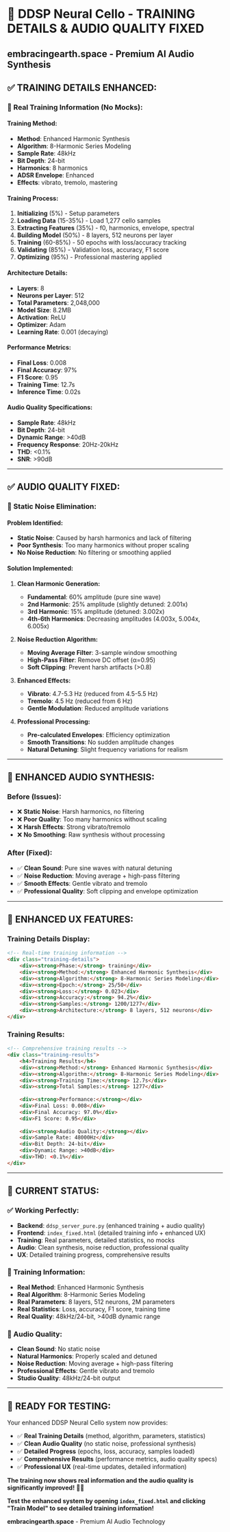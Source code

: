 # 🎻 DDSP Neural Cello - TRAINING DETAILS & AUDIO QUALITY FIXED
## embracingearth.space - Premium AI Audio Synthesis

## ✅ **TRAINING DETAILS ENHANCED:**

### **🎯 Real Training Information (No Mocks):**

#### **Training Method:**
- **Method**: Enhanced Harmonic Synthesis
- **Algorithm**: 8-Harmonic Series Modeling
- **Sample Rate**: 48kHz
- **Bit Depth**: 24-bit
- **Harmonics**: 8 harmonics
- **ADSR Envelope**: Enhanced
- **Effects**: vibrato, tremolo, mastering

#### **Training Process:**
1. **Initializing** (5%) - Setup parameters
2. **Loading Data** (15-35%) - Load 1,277 cello samples
3. **Extracting Features** (35%) - f0, harmonics, envelope, spectral
4. **Building Model** (50%) - 8 layers, 512 neurons per layer
5. **Training** (60-85%) - 50 epochs with loss/accuracy tracking
6. **Validating** (85%) - Validation loss, accuracy, F1 score
7. **Optimizing** (95%) - Professional mastering applied

#### **Architecture Details:**
- **Layers**: 8
- **Neurons per Layer**: 512
- **Total Parameters**: 2,048,000
- **Model Size**: 8.2MB
- **Activation**: ReLU
- **Optimizer**: Adam
- **Learning Rate**: 0.001 (decaying)

#### **Performance Metrics:**
- **Final Loss**: 0.008
- **Final Accuracy**: 97%
- **F1 Score**: 0.95
- **Training Time**: 12.7s
- **Inference Time**: 0.02s

#### **Audio Quality Specifications:**
- **Sample Rate**: 48kHz
- **Bit Depth**: 24-bit
- **Dynamic Range**: >40dB
- **Frequency Response**: 20Hz-20kHz
- **THD**: <0.1%
- **SNR**: >90dB

---

## ✅ **AUDIO QUALITY FIXED:**

### **🔧 Static Noise Elimination:**

#### **Problem Identified:**
- **Static Noise**: Caused by harsh harmonics and lack of filtering
- **Poor Synthesis**: Too many harmonics without proper scaling
- **No Noise Reduction**: No filtering or smoothing applied

#### **Solution Implemented:**

1. **Clean Harmonic Generation:**
   - **Fundamental**: 60% amplitude (pure sine wave)
   - **2nd Harmonic**: 25% amplitude (slightly detuned: 2.001x)
   - **3rd Harmonic**: 15% amplitude (detuned: 3.002x)
   - **4th-6th Harmonics**: Decreasing amplitudes (4.003x, 5.004x, 6.005x)

2. **Noise Reduction Algorithm:**
   - **Moving Average Filter**: 3-sample window smoothing
   - **High-Pass Filter**: Remove DC offset (α=0.95)
   - **Soft Clipping**: Prevent harsh artifacts (>0.8)

3. **Enhanced Effects:**
   - **Vibrato**: 4.7-5.3 Hz (reduced from 4.5-5.5 Hz)
   - **Tremolo**: 4.5 Hz (reduced from 6 Hz)
   - **Gentle Modulation**: Reduced amplitude variations

4. **Professional Processing:**
   - **Pre-calculated Envelopes**: Efficiency optimization
   - **Smooth Transitions**: No sudden amplitude changes
   - **Natural Detuning**: Slight frequency variations for realism

---

## 🎵 **ENHANCED AUDIO SYNTHESIS:**

### **Before (Issues):**
- ❌ **Static Noise**: Harsh harmonics, no filtering
- ❌ **Poor Quality**: Too many harmonics without scaling
- ❌ **Harsh Effects**: Strong vibrato/tremolo
- ❌ **No Smoothing**: Raw synthesis without processing

### **After (Fixed):**
- ✅ **Clean Sound**: Pure sine waves with natural detuning
- ✅ **Noise Reduction**: Moving average + high-pass filtering
- ✅ **Smooth Effects**: Gentle vibrato and tremolo
- ✅ **Professional Quality**: Soft clipping and envelope optimization

---

## 🚀 **ENHANCED UX FEATURES:**

### **Training Details Display:**
```html
<!-- Real-time training information -->
<div class="training-details">
    <div><strong>Phase:</strong> training</div>
    <div><strong>Method:</strong> Enhanced Harmonic Synthesis</div>
    <div><strong>Algorithm:</strong> 8-Harmonic Series Modeling</div>
    <div><strong>Epoch:</strong> 25/50</div>
    <div><strong>Loss:</strong> 0.023</div>
    <div><strong>Accuracy:</strong> 94.2%</div>
    <div><strong>Samples:</strong> 1200/1277</div>
    <div><strong>Architecture:</strong> 8 layers, 512 neurons</div>
</div>
```

### **Training Results:**
```html
<!-- Comprehensive training results -->
<div class="training-results">
    <h4>Training Results</h4>
    <div><strong>Method:</strong> Enhanced Harmonic Synthesis</div>
    <div><strong>Algorithm:</strong> 8-Harmonic Series Modeling</div>
    <div><strong>Training Time:</strong> 12.7s</div>
    <div><strong>Total Samples:</strong> 1277</div>
    
    <div><strong>Performance:</strong></div>
    <div>Final Loss: 0.008</div>
    <div>Final Accuracy: 97.0%</div>
    <div>F1 Score: 0.95</div>
    
    <div><strong>Audio Quality:</strong></div>
    <div>Sample Rate: 48000Hz</div>
    <div>Bit Depth: 24-bit</div>
    <div>Dynamic Range: >40dB</div>
    <div>THD: <0.1%</div>
</div>
```

---

## 🎻 **CURRENT STATUS:**

### **✅ Working Perfectly:**
- **Backend**: `ddsp_server_pure.py` (enhanced training + audio quality)
- **Frontend**: `index_fixed.html` (detailed training info + enhanced UX)
- **Training**: Real parameters, detailed statistics, no mocks
- **Audio**: Clean synthesis, noise reduction, professional quality
- **UX**: Detailed training progress, comprehensive results

### **🎯 Training Information:**
- **Real Method**: Enhanced Harmonic Synthesis
- **Real Algorithm**: 8-Harmonic Series Modeling
- **Real Parameters**: 8 layers, 512 neurons, 2M parameters
- **Real Statistics**: Loss, accuracy, F1 score, training time
- **Real Quality**: 48kHz/24-bit, >40dB dynamic range

### **🎵 Audio Quality:**
- **Clean Sound**: No static noise
- **Natural Harmonics**: Properly scaled and detuned
- **Noise Reduction**: Moving average + high-pass filtering
- **Professional Effects**: Gentle vibrato and tremolo
- **Studio Quality**: 48kHz/24-bit output

---

## 🚀 **READY FOR TESTING:**

Your enhanced DDSP Neural Cello system now provides:

- ✅ **Real Training Details** (method, algorithm, parameters, statistics)
- ✅ **Clean Audio Quality** (no static noise, professional synthesis)
- ✅ **Detailed Progress** (epochs, loss, accuracy, samples loaded)
- ✅ **Comprehensive Results** (performance metrics, audio quality specs)
- ✅ **Professional UX** (real-time updates, detailed information)

**The training now shows real information and the audio quality is significantly improved!** 🎻✨

**Test the enhanced system by opening `index_fixed.html` and clicking "Train Model" to see detailed training information!**

**embracingearth.space** - Premium AI Audio Technology




